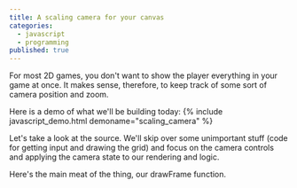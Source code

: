 ```yaml
---
title: A scaling camera for your canvas
categories: 
  - javascript
  - programming
published: true
---
```

For most 2D games, you don't want to show the player everything in your game at once. It makes sense, therefore, to keep track of some sort of camera position and zoom.

Here is a demo of what we'll be building today:
{% include javascript_demo.html demoname="scaling_camera" %}

Let's take a look at the source. We'll skip over some unimportant stuff (code for getting input and drawing the grid) and focus on the camera controls and applying the camera state to our rendering and logic.

Here's the main meat of the thing, our drawFrame function.
<script src="http://gist-it.appspot.com/github/thristhart/techniques/assets/javascript/scaling_camera.js?slice=9:25"></script>
